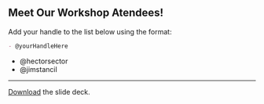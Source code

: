 ## Meet Our Workshop Atendees!

Add your handle to the list below using the format:

```md
- @yourHandleHere
```

- @hectorsector
- @jimstancil

---

[Download](nicar.pdf) the slide deck.
